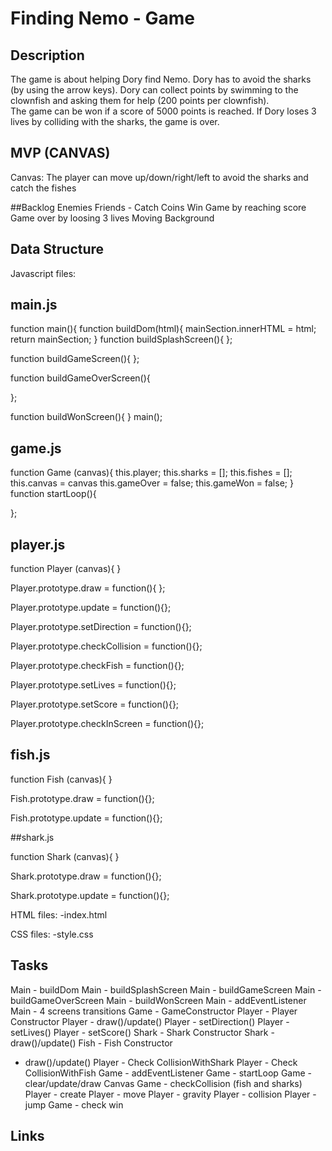 # Finding Nemo - Game


## Description

The game is about helping Dory find Nemo. Dory has to avoid the sharks (by using the arrow keys). Dory can collect points by swimming to the clownfish and asking them for help (200 points per clownfish).  
The game can be won if a score of 5000 points is reached. 
If Dory loses 3 lives by colliding with the sharks, the game is over. 


## MVP (CANVAS)
Canvas: The player can move up/down/right/left to avoid the sharks and catch the fishes

##Backlog
Enemies
Friends - Catch Coins
Win Game by reaching score
Game over by loosing 3 lives
Moving Background


## Data Structure 

Javascript files:

## main.js

function main(){
  function buildDom(html){
    mainSection.innerHTML = html;
    return mainSection;
  }
  function buildSplashScreen(){
  };

function buildGameScreen(){
  };

  function buildGameOverScreen(){
  
  };

  function buildWonScreen(){ 
}
main();




## game.js
function Game (canvas){
  this.player;
  this.sharks = [];
  this.fishes = [];
  this.canvas = canvas
  this.gameOver = false;
  this.gameWon = false;
}
function startLoop(){

};


## player.js

function Player (canvas){
}

Player.prototype.draw = function(){
};

Player.prototype.update = function(){};

Player.prototype.setDirection = function(){};

Player.prototype.checkCollision = function(){};

Player.prototype.checkFish = function(){};

Player.prototype.setLives = function(){};

Player.prototype.setScore = function(){};

Player.prototype.checkInScreen = function(){};



## fish.js

function Fish (canvas){
}

Fish.prototype.draw = function(){};

Fish.prototype.update = function(){};


##shark.js

function Shark (canvas){
}

Shark.prototype.draw = function(){};

Shark.prototype.update = function(){};


HTML files:
-index.html

CSS files:
-style.css


## Tasks
Main - buildDom
Main - buildSplashScreen
Main - buildGameScreen
Main - buildGameOverScreen
Main - buildWonScreen
Main - addEventListener
Main - 4 screens transitions
Game - GameConstructor
Player - Player Constructor
Player - draw()/update()
Player - setDirection()
Player - setLives()
Player - setScore()
Shark - Shark Constructor
Shark - draw()/update()
Fish - Fish Constructor
- draw()/update()
Player - Check CollisionWithShark
Player - Check CollisionWithFish
Game - addEventListener
Game - startLoop
Game - clear/update/draw Canvas
Game - checkCollision (fish and sharks)
Player - create
Player - move
Player - gravity
Player - collision
Player - jump
Game - check win

## Links
